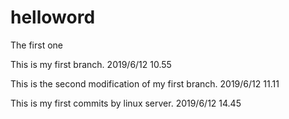 # helloword
The first one

This is my first branch.  2019/6/12 10.55

This is the second modification of my first branch. 2019/6/12 11.11

This is my first commits by linux server. 2019/6/12 14.45
